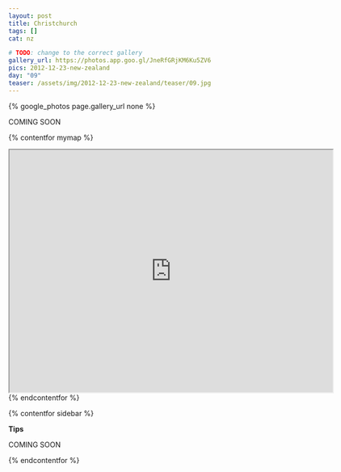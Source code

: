 ```yaml
---
layout: post
title: Christchurch
tags: []
cat: nz

# TODO: change to the correct gallery
gallery_url: https://photos.app.goo.gl/JneRfGRjKM6Ku5ZV6
pics: 2012-12-23-new-zealand
day: "09"
teaser: /assets/img/2012-12-23-new-zealand/teaser/09.jpg
---
```


{% google_photos page.gallery_url none %}

COMING SOON


{% contentfor mymap %}
<iframe src="https://www.google.com/maps/d/embed?mid=1_SfUxFonmiWuW2ZEMt3wFMRfywQ&ehbc=2E312F" width="640" height="480"></iframe>
{% endcontentfor %}

{% contentfor sidebar %}

**Tips**  

COMING SOON

{% endcontentfor %}